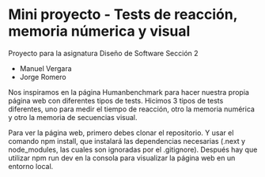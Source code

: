# Mini proyecto - Tests de reacción, memoria númerica y visual
Proyecto para la asignatura Diseño de Software Sección 2
- Manuel Vergara
- Jorge Romero

Nos inspiramos en la página Humanbenchmark para hacer nuestra propia página web con diferentes tipos de tests.
Hicimos 3 tipos de tests diferentes, uno para medir el tiempo de reacción, otro la memoria numérica y otro la memoria de secuencias visual. 



Para ver la página web, primero debes clonar el repositorio. Y usar el comando npm install, que instalará las dependencias necesarias (.next y node_modules, las cuales son ignoradas por el .gitignore). Después hay que utilizar npm run dev en la consola para visualizar la página web en un entorno local.
